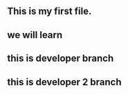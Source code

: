 ## This is my first file.
## we will learn
## this is developer branch
## this is developer 2 branch